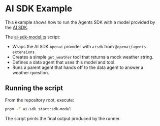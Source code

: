 # AI SDK Example

This example shows how to run the Agents SDK with a model provided by the [AI SDK](https://www.npmjs.com/package/@ai-sdk/openai).

The [ai-sdk-model.ts](./ai-sdk-model.ts) script:

- Wraps the AI SDK `openai` provider with `aisdk` from `@openai/agents-extensions`.
- Creates a simple `get_weather` tool that returns a mock weather string.
- Defines a data agent that uses this model and tool.
- Runs a parent agent that hands off to the data agent to answer a weather question.

## Running the script

From the repository root, execute:

```bash
pnpm -F ai-sdk start:sdk-model
```

The script prints the final output produced by the runner.

